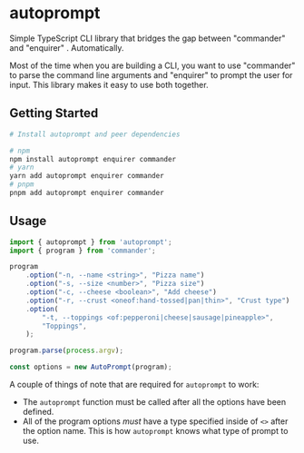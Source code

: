 # autoprompt

Simple TypeScript CLI library that bridges the gap between "commander" and "enquirer" . Automatically.

Most of the time when you are building a CLI, you want to use "commander" to parse the command line arguments and "enquirer" to prompt the user for input. This library makes it easy to use both together.


## Getting Started

```bash
# Install autoprompt and peer dependencies

# npm
npm install autoprompt enquirer commander
# yarn
yarn add autoprompt enquirer commander
# pnpm
pnpm add autoprompt enquirer commander
```

## Usage

```typescript
import { autoprompt } from 'autoprompt';
import { program } from 'commander';

program
    .option("-n, --name <string>", "Pizza name")
    .option("-s, --size <number>", "Pizza size")
    .option("-c, --cheese <boolean>", "Add cheese")
    .option("-r, --crust <oneof:hand-tossed|pan|thin>", "Crust type")
    .option(
        "-t, --toppings <of:pepperoni|cheese|sausage|pineapple>",
        "Toppings",
    );

program.parse(process.argv);

const options = new AutoPrompt(program);

```

A couple of things of note that are required for `autoprompt` to work:

- The `autoprompt` function must be called after all the options have been defined.
- All of the program options _must_ have a type specified inside of `<>` after the option name. This is how `autoprompt` knows what type of prompt to use.



